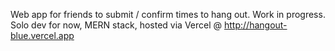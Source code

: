 Web app for friends to submit / confirm times to hang out. Work in progress. \
Solo dev for now, MERN stack, hosted via Vercel @ http://hangout-blue.vercel.app
